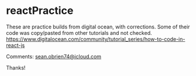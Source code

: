 # reactPractice

These are practice builds from digital ocean, with corrections. Some of their code was copy/pasted from other tutorials and not checked.
https://www.digitalocean.com/community/tutorial_series/how-to-code-in-react-js

Comments: sean.obrien74@icloud.com

Thanks!
